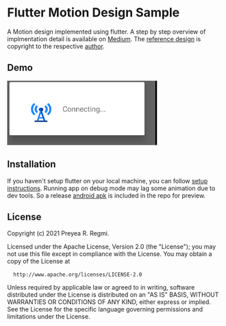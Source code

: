 # Flutter Motion Design Sample

A Motion design implemented using flutter. A step by step overview of implmentation detail is available on [Medium](https://flutter.dev/docs/get-started/codelab). The [reference design](https://dribbble.com/shots/5580777-Login-Interaction) is copyright to the respective [author](https://medium.com/r?url=https%3A%2F%2Fdribbble.com%2Fjohnyvino).

## Demo
<a href="https://raw.githubusercontent.com/PreyeaRegmi/FlutterMotionDesignSamples/master/screenshot/demo.gif"><img src="https://raw.githubusercontent.com/PreyeaRegmi/FlutterMotionDesignSamples/master/screenshot/demo.gif" alt="demo.gif" border="0"></a>

## Installation
If you haven't setup flutter on your local machine, you can follow [setup instructions](https://flutter.dev/docs/get-started/install).
 Running app on debug mode may lag some animation due to dev tools. So a release [android apk](
 https://github.com/PreyeaRegmi/FlutterMotionDesignSamples/blob/master/apk/demo.apk) is included in the repo for preview.


## License

Copyright (c) 2021 Preyea R. Regmi.

Licensed under the Apache License, Version 2.0 (the "License");
you may not use this file except in compliance with the License.
You may obtain a copy of the License at

      http://www.apache.org/licenses/LICENSE-2.0

Unless required by applicable law or agreed to in writing, software
distributed under the License is distributed on an "AS IS" BASIS,
WITHOUT WARRANTIES OR CONDITIONS OF ANY KIND, either express or implied.
See the License for the specific language governing permissions and
 limitations under the License.
